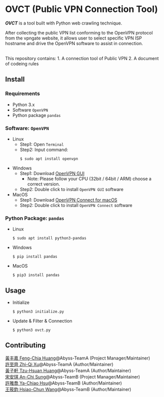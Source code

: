 # OVCT (Public VPN Connection Tool)
***OVCT***  is a tool built with Python web crawling technique.

After collecting the public VPN list conforming to the OpenVPN protocol from the vpngate website, it allows user to select specific VPN ISP hostname and drive the OpenVPN software to assist in connection.

<br />
This repository contains:
1. A connection tool of Public VPN
2. A document of codeing rules

## Install
### Requirements
* Python 3.x
* Software `OpenVPN` 
* Python package `pandas`

### Software: `OpenVPN`
* Linux
   * Step1: Open `Terminal`
   * Step2: Input command: 
      ```
      $ sudo apt install openvpn
      ```
* Windows
   * Step1: Download [OpenVPN GUI](https://openvpn.net/community-downloads/)
       * Note: Please follow your CPU (32bit / 64bit / ARM) choose a correct version.
   * Step2: Double click to install `OpenVPN GUI` software
* MacOS
   * Step1: Download [OpenVPN Connect for macOS](https://openvpn.net/downloads/openvpn-connect-v3-macos.dmg)
   * Step2: Double click to install `OpenVPN Connect` software

### Python Package: `pandas`
* Linux
   ```
   $ sudo apt install python3-pandas
   ```
* Windows
   ``` 
   $ pip install pandas
   ```
* MacOS
   ```
   $ pip3 install pandas
   ```

## Usage
* Initialize
  ```
  $ python3 initialize.py
  ```
* Update & Filter & Connection
  ```
  $ python3 ovct.py
  ```

## Contributing
[黃丰嘉 Feng-Chia Huang](https://github.com/bessyhuang)@Abyss-TeamA (Project Manager/Maintainer)<br />
[許至齊 Zhi-Qi Xu](https://github.com/xkeBANg)@Abyss-TeamA (Author/Maintainer)<br />
[黃子軒 Tzu-Hsuan Huang](https://github.com/Nima-Huang)@Abyss-TeamA (Author/Maintainer)<br />
[宋安琪 An-Chi Sung](https://github.com/Anzheim)@Abyss-TeamB (Project Manager/Maintainer)<br />
[許雅喬 Ya-Chiao Hsu](https://github.com/Chiao52)@Abyss-TeamB (Author/Maintainer)<br />
[王筱鈞 Hsiao-Chun Wang](https://github.com/momo8042)@Abyss-TeamB (Author/Maintainer)
